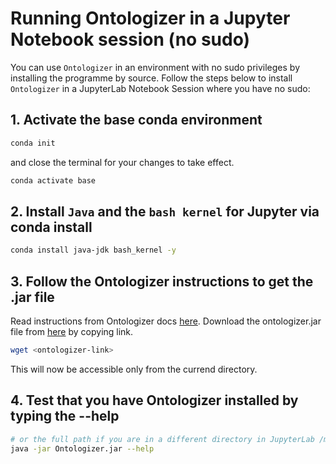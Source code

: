 # Running Ontologizer in a Jupyter Notebook session (no sudo)

You can use `Ontologizer` in an environment with no sudo privileges by installing the programme by source. Follow the steps below to install `Ontologizer` in a JupyterLab Notebook Session where you have no sudo:

## 1. Activate the base conda environment

```bash
conda init
```

and close the terminal for your changes to take effect.

```bash
conda activate base
```

## 2. Install `Java` and the `bash kernel` for Jupyter via conda install

```bash
conda install java-jdk bash_kernel -y
```

## 3. Follow the Ontologizer instructions to get the .jar file

Read instructions from Ontologizer docs [here](http://ontologizer.de).
Download the ontologizer.jar file from [here](http://ontologizer.de/cmdline/Ontologizer.jar) by copying link.

```bash
wget <ontologizer-link>
```

This will now be accessible only from the currend directory.

## 4. Test that you have Ontologizer installed by typing the --help

```bash
# or the full path if you are in a different directory in JupyterLab /mnt/shared/gcp-user/session_data/Ontologizer.jar
java -jar Ontologizer.jar --help
```
